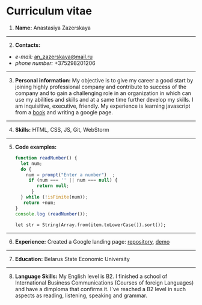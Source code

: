 # Curriculum vitae

1) **Name:** Anastasiya Zazerskaya 
---
2) **Contacts:**
 + *e-mail:* an_zazerskaya@mail.ru 
 + *phone number:* +375298201206
 ---
3) **Personal information:**
My objective is to give my career a good start by joining highly professional company and
contribute to success of the company and to gain a challenging role in an organization in which
can use my abilities and skills and at a same time further develop my skills. I am inquisitive, executive, friendly. 
My experience is learning javascript from a [book](https://learn.javascript.ru/) and writing a google page.                                                                
---
4) **Skills:** HTML, CSS, JS, Git, WebStorm
---
5) **Code examples:** 
    ```javascript
    function readNumber() {
      let num;
      do {
        num = prompt("Enter a number")  ;
         if (num === '' || num === null) {
            return null;
          }
      } while (!isFinite(num));
       return +num;
    }
    console.log (readNumber());
    ```
    `let str = String(Array.from(item.toLowerCase()).sort());`

---
6) **Experience:** Created a Google landing page: [repository](https://github.com/an-zaz/google-page), [demo](https://an-zaz.github.io/google-page/)
---
7) **Education:** Belarus State Economic University
---
8) **Language Skills:** My English level is B2. I finished a school of International Business Communications (Courses of foreign Languages)
and have a dimploma that confirms it. I`ve reached a B2 level in such aspects as reading, listening, speaking and grammar.